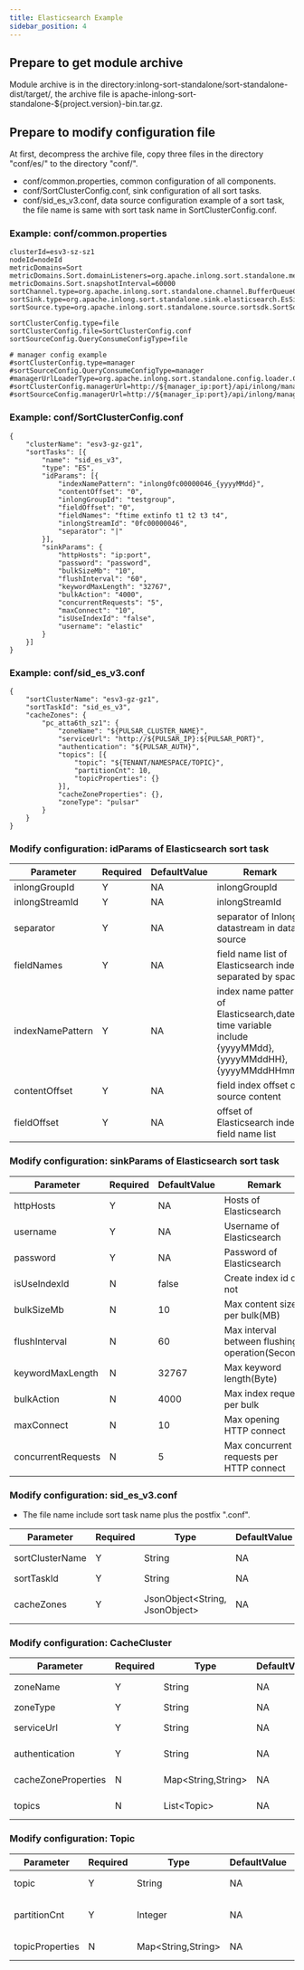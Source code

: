 ```yaml
---
title: Elasticsearch Example
sidebar_position: 4
---
```

## Prepare to get module archive
Module archive is in the directory:inlong-sort-standalone/sort-standalone-dist/target/, the archive file is apache-inlong-sort-standalone-${project.version}-bin.tar.gz.

## Prepare to modify configuration file
At first, decompress the archive file, copy three files in the directory "conf/es/" to the directory "conf/".

- conf/common.properties, common configuration of all components.
- conf/SortClusterConfig.conf, sink configuration of all sort tasks.
- conf/sid_es_v3.conf, data source configuration example of a sort task, the file name is same with sort task name in SortClusterConfig.conf.

### Example: conf/common.properties

```
clusterId=esv3-sz-sz1
nodeId=nodeId
metricDomains=Sort
metricDomains.Sort.domainListeners=org.apache.inlong.sort.standalone.metrics.prometheus.PrometheusMetricListener
metricDomains.Sort.snapshotInterval=60000
sortChannel.type=org.apache.inlong.sort.standalone.channel.BufferQueueChannel
sortSink.type=org.apache.inlong.sort.standalone.sink.elasticsearch.EsSink
sortSource.type=org.apache.inlong.sort.standalone.source.sortsdk.SortSdkSource

sortClusterConfig.type=file
sortClusterConfig.file=SortClusterConfig.conf
sortSourceConfig.QueryConsumeConfigType=file

# manager config example
#sortClusterConfig.type=manager
#sortSourceConfig.QueryConsumeConfigType=manager
#managerUrlLoaderType=org.apache.inlong.sort.standalone.config.loader.CommonPropertiesManagerUrlLoader
#sortClusterConfig.managerUrl=http://${manager_ip:port}/api/inlong/manager/openapi/sort/getClusterConfig
#sortSourceConfig.managerUrl=http://${manager_ip:port}/api/inlong/manager/openapi/sort/getSortSource
```

### Example: conf/SortClusterConfig.conf

```
{
	"clusterName": "esv3-gz-gz1",
	"sortTasks": [{
		"name": "sid_es_v3",
		"type": "ES",
		"idParams": [{
			"indexNamePattern": "inlong0fc00000046_{yyyyMMdd}",
			"contentOffset": "0",
			"inlongGroupId": "testgroup",
			"fieldOffset": "0",
			"fieldNames": "ftime extinfo t1 t2 t3 t4",
			"inlongStreamId": "0fc00000046",
			"separator": "|"
		}],
		"sinkParams": {
			"httpHosts": "ip:port",
			"password": "password",
			"bulkSizeMb": "10",
			"flushInterval": "60",
			"keywordMaxLength": "32767",
			"bulkAction": "4000",
			"concurrentRequests": "5",
			"maxConnect": "10",
			"isUseIndexId": "false",
			"username": "elastic"
		}
	}]
}
```

### Example: conf/sid_es_v3.conf

```
{
	"sortClusterName": "esv3-gz-gz1",
	"sortTaskId": "sid_es_v3",
	"cacheZones": {
		"pc_atta6th_sz1": {
			"zoneName": "${PULSAR_CLUSTER_NAME}",
			"serviceUrl": "http://${PULSAR_IP}:${PULSAR_PORT}",
			"authentication": "${PULSAR_AUTH}",
			"topics": [{
				"topic": "${TENANT/NAMESPACE/TOPIC}",
				"partitionCnt": 10,
				"topicProperties": {}
			}],
			"cacheZoneProperties": {},
			"zoneType": "pulsar"
		}
	}
}
```

### Modify configuration: idParams of Elasticsearch sort task

| Parameter        | Required  | DefaultValue   | Remark                                                                                                 |
|------------------|-----------|----------------|--------------------------------------------------------------------------------------------------------|
| inlongGroupId    | Y         | NA             | inlongGroupId                                                                                          |
| inlongStreamId   | Y         | NA             | inlongStreamId                                                                                         |
| separator        | Y         | NA             | separator of Inlong datastream in data source                                                          |
| fieldNames       | Y         | NA             | field name list of Elasticsearch index, separated by space.                                            |
| indexNamePattern | Y         | NA             | index name pattern of Elasticsearch,date time variable include {yyyyMMdd},{yyyyMMddHH},{yyyyMMddHHmm}. |
| contentOffset    | Y         | NA             | field index offset of source content                                                                   |
| fieldOffset      | Y         | NA             | offset of Elasticsearch index field name list                                                          |

### Modify configuration: sinkParams of Elasticsearch sort task
| Parameter          | Required    | DefaultValue   | Remark                                          |
|--------------------|-------------|----------------|-------------------------------------------------|
| httpHosts          | Y           | NA             | Hosts of Elasticsearch                          |
| username           | Y           | NA             | Username of Elasticsearch                       |
| password           | Y           | NA             | Password of Elasticsearch                       |
| isUseIndexId       | N           | false          | Create index id or not                          |
| bulkSizeMb         | N           | 10             | Max content size per bulk(MB)                   |
| flushInterval      | N           | 60             | Max interval between flushing operation(Second) |
| keywordMaxLength   | N           | 32767          | Max keyword length(Byte)                        |
| bulkAction         | N           | 4000           | Max index request per bulk                      |
| maxConnect         | N           | 10             | Max opening HTTP connect                        |
| concurrentRequests | N           | 5              | Max concurrent requests per HTTP connect        |


### Modify configuration: sid_es_v3.conf
- The file name include sort task name plus the postfix ".conf".

| Parameter       | Required   | Type                                 | DefaultValue  | Remark                                                        |
|-----------------|------------|--------------------------------------|---------------|---------------------------------------------------------------|
| sortClusterName | Y          | String                               | NA            | inlong-sort-standalone cluster id                             |
| sortTaskId      | Y          | String                               | NA            | Sort task name                                                |
| cacheZones      | Y          | JsonObject&lt;String, JsonObject&gt; | NA            | Cache cluster list, Map&lt;cacheClusterName, CacheCluster&gt; |

### Modify configuration: CacheCluster

| Parameter           | Required  | Type                     | DefaultValue    | Remark                                 |
|---------------------|-----------|--------------------------|-----------------|----------------------------------------|
| zoneName            | Y         | String                   | NA              | cache cluster name                     |
| zoneType            | Y         | String                   | NA              | [pulsar,tube,kafka]                    |
| serviceUrl          | Y         | String                   | NA              | Pulsar serviceUrl or Kafka broker list |
| authentication      | Y         | String                   | NA              | Pulsar authentication                  |
| cacheZoneProperties | N         | Map&lt;String,String&gt; | NA              | Cache consumer configuration           |
| topics              | N         | List&lt;Topic&gt;        | NA              | Topic list of Cache consumer           |

### Modify configuration: Topic

| Parameter       | Required    | Type                     | DefaultValue   | Remark                      |
|-----------------|-------------|--------------------------|----------------|-----------------------------|
| topic           | Y           | String                   | NA             | cache topic name            |
| partitionCnt    | Y           | Integer                  | NA             | cache topic partition count |
| topicProperties | N           | Map&lt;String,String&gt; | NA             | Cache topic configuration   |


